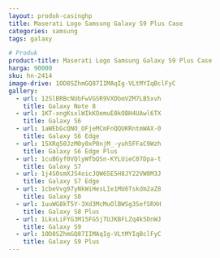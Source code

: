 ```yaml
---
layout: produk-casinghp
title: Maserati Logo Samsung Galaxy S9 Plus Case
categories: samsung
tags: galaxy

# Produk
product-title: Maserati Logo Samsung Galaxy S9 Plus Case
harga: 90000
sku: hn-2414
image-drive: 1OD8SZhmGQ87IIMAqIg-VLtMYIqBclFyC
gallery:
  - url: 12SlBRBcNUbFwVGSR9VXDbmVZM7LB5xvh
    title: Galaxy Note 8
  - url: 1KT-xngKsxlWIkKOemuE0kOBH4UAwl6TX
    title: Galaxy S6
  - url: 1aWEbGcQNO_OFjeMCmFnQQUKRntmWAX-0
    title: Galaxy S6 Edge
  - url: 15XRq50JzM0y0xP0njM_-yuh5FFaC9Wzh
    title: Galaxy S6 Edge Plus
  - url: 1cuBGyf0VQlyWfbQSn-KYLUieC07Dpa-t
    title: Galaxy S7
  - url: 1j4S0smXJS4oicJQW65E5H8JY22VW8M3J
    title: Galaxy S7 Edge
  - url: 1cbeVvg97yNkWiHesLIe1MU6Tskdm2aZ8
    title: Galaxy S8
  - url: 1uuWG8kT5Y-3Xd3McMuOlBWSg3SefSRXH
    title: Galaxy S8 Plus
  - url: 1LkxLiFYG3M15FG5jTUJKBFLZq4k5DnWJ
    title: Galaxy S9
  - url: 1OD8SZhmGQ87IIMAqIg-VLtMYIqBclFyC
    title: Galaxy S9 Plus
---
```

